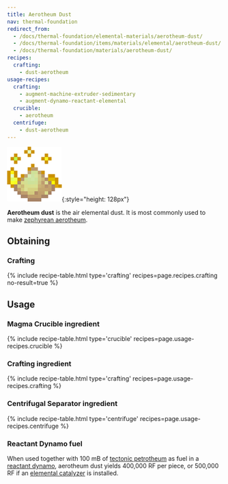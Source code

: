 ```yaml
---
title: Aerotheum Dust
nav: thermal-foundation
redirect_from:
  - /docs/thermal-foundation/elemental-materials/aerotheum-dust/
  - /docs/thermal-foundation/items/materials/elemental/aerotheum-dust/
  - /docs/thermal-foundation/materials/aerotheum-dust/
recipes:
  crafting:
    - dust-aerotheum
usage-recipes:
  crafting:
    - augment-machine-extruder-sedimentary
    - augment-dynamo-reactant-elemental
  crucible:
    - aerotheum
  centrifuge:
    - dust-aerotheum
---
```


![Aerotheum dust](/assets/images/thermal-foundation/dust-aerotheum.gif){:style="height: 128px"}


**Aerotheum dust** is the air elemental dust. It is most commonly used to make
[zephyrean aerotheum](/docs/zephyrean-aerotheum/).


Obtaining
---------

### Crafting
{% include recipe-table.html type='crafting' recipes=page.recipes.crafting no-result=true %}


Usage
-----

### Magma Crucible ingredient
{% include recipe-table.html type='crucible' recipes=page.usage-recipes.crucible %}

### Crafting ingredient
{% include recipe-table.html type='crafting' recipes=page.usage-recipes.crafting %}

### Centrifugal Separator ingredient
{% include recipe-table.html type='centrifuge' recipes=page.usage-recipes.centrifuge %}

### Reactant Dynamo fuel
When used together with 100 mB of [tectonic
petrotheum](/docs/tectonic-petrotheum/) as fuel in a [reactant
dynamo](/docs/reactant-dynamo/), aerotheum dust yields 400,000 RF per piece, or
500,000 RF if an [elemental catalyzer](/docs/augment-elemental-catalyzer/) is
installed.
